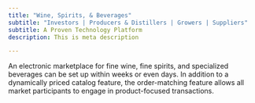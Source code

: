 ```yaml
---
title: "Wine, Spirits, & Beverages"
subtitle: "Investors | Producers & Distillers | Growers | Suppliers"
subtitle: A Proven Technology Platform
description: This is meta description

---
```

An electronic marketplace for fine wine, fine spirits, and specialized beverages can be set up within weeks or even days. In addition to a dynamically priced catalog feature, the order-matching feature allows all market participants to engage in product-focused transactions.
